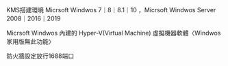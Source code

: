 KMS搭建環境
Micrsoft Windwos 7｜8｜8.1｜10 ，Micrsoft Windwos Server 2008｜2016｜2019
   
Micrsoft Windwos 內建的 Hyper-V(Virtual Machine) 虛擬機器軟體〈Windwos 家用版無此功能〉
   
  
防火牆設定放行1688端口


